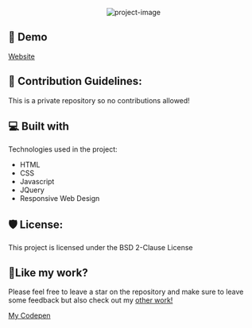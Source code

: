 


<p align="center"><img src="https://socialify.git.ci/PatrykNamyslak/responsive-design/image?description=1&amp;descriptionEditable=Here%20is%20where%20I%20store%20all%20of%20my%20responsive%20designs%20%26%20components%20for%20front%20end%20web%20development!&amp;font=Raleway&amp;language=1&amp;logo=https%3A%2F%2Fpatryknamyslak.pl%2Fassets%2Fimages%2Flogo_white.svg&amp;name=1&amp;pattern=Plus&amp;theme=Dark" alt="project-image"></p>

<h2>🚀 Demo</h2>

[Website](https://patryknamyslak.github.io/reponsive-design/)

<h2>🍰 Contribution Guidelines:</h2>

This is a private repository so no contributions allowed!

  
  
<h2>💻 Built with</h2>

Technologies used in the project:

*   HTML
*   CSS
*   Javascript
*   JQuery
*   Responsive Web Design

<h2>🛡️ License:</h2>

This project is licensed under the BSD 2-Clause License

<h2>💖Like my work?</h2>

Please feel free to leave a star on the repository and make sure to leave some feedback but also check out my <a href="https://github.com/PatrykNamyslak">other work!</a>

<a href="https://codepen.io/PatrykNamyslak">My Codepen</a>
